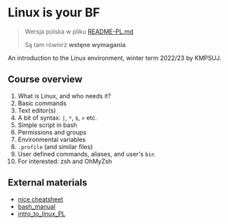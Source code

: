 # Linux is your BF

> Wersja polska w pliku [README-PL.md](README-PL.md)
> 
> Są tam równirż **wstęne wymagania**.

An introduction to the Linux environment, winter term 2022/23 by KMPSUJ.

## Course overview
1. What is Linux, and who needs it?
2. Basic commands
3. Text editor(s)
4. A bit of syntax: `|`, `*`, `$`, `>` etc.
5. Simple script in bash
6. Permissions and groups
7. Environmental variables
8. `.profile` (and similar files)
9. User defined commands, aliases, and user's `bin`
10. For interested: zsh and OhMyZsh 

## External materials
* [nice cheatsheet](https://sites.tufts.edu/cbi/files/2013/01/linux_cheat_sheet.pdf)
* [bash_manual](https://www.gnu.org/software/bash/manual/bash.html)
* [intro_to_linux_PL](http://siodmok.web.cern.ch/siodmok/ZarysLinuxa.pdf)